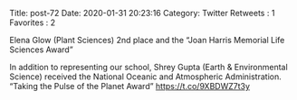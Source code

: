 Title: post-72
Date: 2020-01-31 20:23:16
Category: Twitter
Retweets : 1
Favorites : 2

Elena Glow (Plant Sciences) 2nd place and the “Joan Harris Memorial Life Sciences Award”

In addition to representing our school, Shrey Gupta (Earth &amp; Environmental Science) received the National Oceanic and Atmospheric Administration. “Taking the Pulse of the Planet Award” https://t.co/9XBDWZ7t3y